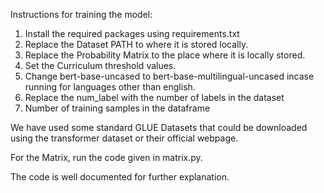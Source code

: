 Instructions for training the model:  

1) Install the required packages using requirements.txt 
2) Replace the Dataset PATH to where it is stored locally. 
3) Replace the Probability Matrix to the place where it is locally stored. 
4) Set the Curriculum threshold values.
5) Change bert-base-uncased to bert-base-multilingual-uncased incase running for languages other than english. 
6) Replace the num_label with the number of labels in the dataset 
7) Number of training samples in the dataframe 


We have used some standard GLUE Datasets that could be downloaded using the transformer dataset or their official webpage.

For the Matrix, run the code given in matrix.py.

The code is well documented for further explanation.